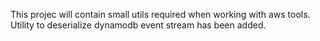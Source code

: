 This projec will contain small utils required when working with aws tools. 
Utility to deserialize dynamodb event stream has been added.
